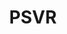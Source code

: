 ---
title: PSVR
crosslinks:
- youtubefactsbot
- youtubot
- Vive
- oculus
- WerewolvesWithin
- PS4
- u_imguralbumbot
- RIGSMCL
- anti_gif_bot
- PSVRHack
- PS4Pro
- dirtgame
- livven
- BridgeCrew
- virtualreality
- alotabot
- TrinusVR
- PSVRnews
- Battlezone_PSVR
- NintendoSwitch
---